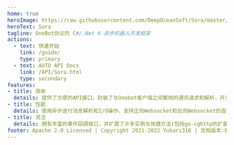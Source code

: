 ```yaml
---
home: true
heroImage: https://raw.githubusercontent.com/DeepOceanSoft/Sora/master/Sora/icon.png
heroText: Sora
tagline: OneBot协议的 C#/.Net 6 异步机器人开发框架
actions:
  - text: 快速开始
    link: /guide/
    type: primary
  - text: AUTO API Docs
    link: /API/Sora.html
    type: secondary
features:
- title: 简单
  details: 提供了方便的API接口，封装了与Onebot客户端之间繁琐的通讯请求和解析，开发者无需关心框架与客户端之间的通讯
- title: 性能
  details: 使用异步进行消息解析和I/O操作，支持正向Websocket和反向Websocket的连接方式
- title: 灵活
  details: 拥有丰富的事件回调接口，并扩展了许多实例与快捷方法(包括go-cqhttp的扩展API)
footer: Apache 2.0 Licensed | Copyright 2021-2022 Yukari316 | 文档版本:92 | 框架版本:v1.0.0
---
```

